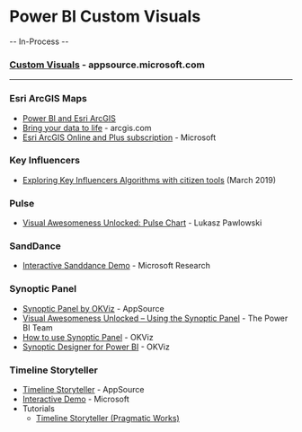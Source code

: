 # Power BI Custom Visuals

-- In-Process -- 

### [Custom Visuals](https://appsource.microsoft.com/en-us/marketplace/apps?product=power-bi-visuals) - appsource.microsoft.com
-----

### Esri ArcGIS Maps
* [Power BI and Esri ArcGIS](https://powerbi.microsoft.com/en-us/power-bi-esri-arcgis/)
* [Bring your data to life](https://doc.arcgis.com/en/maps-for-powerbi/) - arcgis.com
* [Esri ArcGIS Online and Plus subscription](https://powerbi.microsoft.com/en-us/blog/esri-arcgis-online-and-plus-organizational-purchase-now-available-for-arcgis-maps-for-power-bi/) - Microsoft


### Key Influencers
* [Exploring Key Influencers Algorithms with citizen tools](https://medium.com/@prickofdeath/exploring-key-influencers-algorithms-with-citizen-tools-850284d26dc6) (March 2019)

### Pulse
* [Visual Awesomeness Unlocked: Pulse Chart](https://powerbi.microsoft.com/de-de/blog/visual-awesomeness-unlocked-pulse-chart/) - Lukasz Pawlowski

### SandDance
* [Interactive Sanddance Demo](https://sanddance.azurewebsites.net) - Microsoft Research

### Synoptic Panel
* [Synoptic Panel by OKViz](https://appsource.microsoft.com/en-us/product/power-bi-visuals/WA104380873?src=office) - AppSource
* [Visual Awesomeness Unlocked – Using the Synoptic Panel](https://powerbi.microsoft.com/fr-fr/blog/visual-awesomeness-unlocked-using-the-synoptic-panel/) - The Power BI Team
* [How to use Synoptic Panel](https://okviz.com/blog/introducing-synoptic-panel-v1-4/) - OKViz
* [Synoptic Designer for Power BI](https://synoptic.design/) - OKViz

### Timeline Storyteller
* [Timeline Storyteller](https://appsource.microsoft.com/en-us/product/power-bi-visuals/WA104381136) - AppSource
* [Interactive Demo](https://timelinestoryteller.com/app/) - Microsoft
* Tutorials
  * [Timeline Storyteller (Pragmatic Works)](https://blog.pragmaticworks.com/power-bi-custom-visuals-timeline-storyteller)
